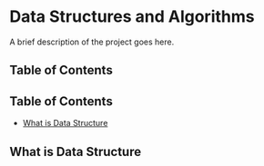 # Data Structures and Algorithms

A brief description of the project goes here.

## Table of Contents
## Table of Contents
- [What is Data Structure](#what-is-data-structure)

## What is Data Structure
